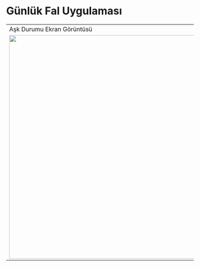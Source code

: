 # Günlük Fal Uygulaması

<table>
  <tr>
    <td>Aşk Durumu Ekran Görüntüsü</td>
     <td>Günlük Tavsiye Ekran Görüntüsü </td>
     <td>Para Durumu Ekran Görüntüsü</td>
  </tr>
  <tr>
    <td><img src="https://user-images.githubusercontent.com/50543193/136590557-72075ed8-a7e4-4ee5-8d3a-efaef9d77bbe.png" width=500 height=600></td>
    <td><img src="https://user-images.githubusercontent.com/50543193/136590562-c38f9e7b-46d6-438d-920a-7c88b5b4beeb.png" width=500 height=600></td>
    <td><img src="https://user-images.githubusercontent.com/50543193/136590563-f158bcd1-0347-4313-aa03-a2354fdc1094.png" width=500 height=600></td>
  </tr>
 </table>
